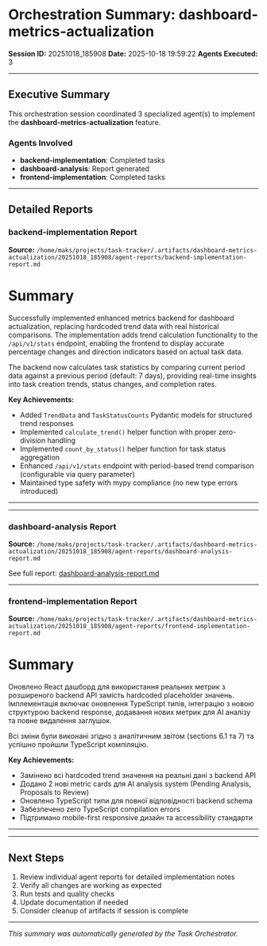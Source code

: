 # Orchestration Summary: dashboard-metrics-actualization

**Session ID:** 20251018_185908
**Date:** 2025-10-18 19:59:22
**Agents Executed:** 3

---

## Executive Summary

This orchestration session coordinated 3 specialized agent(s) to implement the **dashboard-metrics-actualization** feature.

### Agents Involved

- **backend-implementation**: Completed tasks
- **dashboard-analysis**: Report generated
- **frontend-implementation**: Completed tasks

---

## Detailed Reports

### backend-implementation Report

**Source:** `/home/maks/projects/task-tracker/.artifacts/dashboard-metrics-actualization/20251018_185908/agent-reports/backend-implementation-report.md`

# Summary

Successfully implemented enhanced metrics backend for dashboard actualization, replacing hardcoded trend data with real historical comparisons. The implementation adds trend calculation functionality to the `/api/v1/stats` endpoint, enabling the frontend to display accurate percentage changes and direction indicators based on actual task data.

The backend now calculates task statistics by comparing current period data against a previous period (default: 7 days), providing real-time insights into task creation trends, status changes, and completion rates.

**Key Achievements:**
- Added `TrendData` and `TaskStatusCounts` Pydantic models for structured trend responses
- Implemented `calculate_trend()` helper function with proper zero-division handling
- Implemented `count_by_status()` helper function for task status aggregation
- Enhanced `/api/v1/stats` endpoint with period-based trend comparison (configurable via query parameter)
- Maintained type safety with mypy compliance (no new type errors introduced)

---

---

### dashboard-analysis Report

**Source:** `/home/maks/projects/task-tracker/.artifacts/dashboard-metrics-actualization/20251018_185908/agent-reports/dashboard-analysis-report.md`

See full report: [dashboard-analysis-report.md](/home/maks/projects/task-tracker/.artifacts/dashboard-metrics-actualization/20251018_185908/agent-reports/dashboard-analysis-report.md)

---

### frontend-implementation Report

**Source:** `/home/maks/projects/task-tracker/.artifacts/dashboard-metrics-actualization/20251018_185908/agent-reports/frontend-implementation-report.md`

# Summary

Оновлено React дашборд для використання реальних метрик з розширеного backend API замість hardcoded placeholder значень. Імплементація включає оновлення TypeScript типів, інтеграцію з новою структурою backend response, додавання нових метрик для AI аналізу та повне видалення заглушок.

Всі зміни були виконані згідно з аналітичним звітом (sections 6.1 та 7) та успішно пройшли TypeScript компіляцію.

**Key Achievements:**
- Замінено всі hardcoded trend значення на реальні дані з backend API
- Додано 2 нові metric cards для AI analysis system (Pending Analysis, Proposals to Review)
- Оновлено TypeScript типи для повної відповідності backend schema
- Забезпечено zero TypeScript compilation errors
- Підтримано mobile-first responsive дизайн та accessibility стандарти

---

---

## Next Steps

1. Review individual agent reports for detailed implementation notes
2. Verify all changes are working as expected
3. Run tests and quality checks
4. Update documentation if needed
5. Consider cleanup of artifacts if session is complete

---

*This summary was automatically generated by the Task Orchestrator.*
